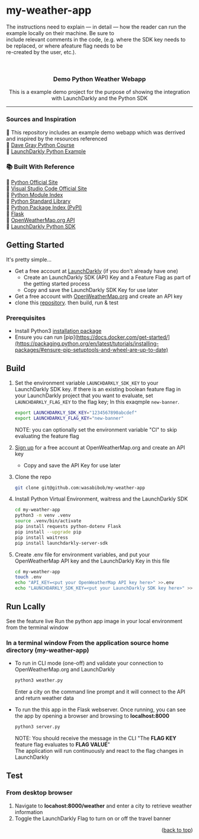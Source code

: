 # my-weather-app
The instructions need to explain — in detail — how the reader can run the example locally on their machine. Be sure to\
include relevant comments in the code, (e.g. where the SDK key needs to be replaced, or where afeature flag needs to be\
re-created by the user, etc.).

<a id="readme-top"></a>

<br />
<div align="center">
<h3 align="center">Demo Python Weather Webapp</h3>

  <p align="center">
    This is a example demo project for the purpose of showing the integration with LaunchDarkly and the Python SDK
    <br />
  </p>
</div>

---

### Sources and Inspiration
🚀 This repository includes an example demo webapp which was derrived and inspired by the resources referenced\
🔗 [Dave Gray Python Course](https://github.com/gitdagray/python-course/)\
🔗 [LaunchDarkly Python Example](https://github.com/launchdarkly/hello-python)

### 📚 Built With Reference
🔗 [Python Official Site](https://www.python.org/)\
🔗 [Visual Studio Code Official Site](https://code.visualstudio.com/)\
🔗 [Python Module Index](https://docs.python.org/3/py-modindex)\
🔗 [Python Standard Library](https://docs.python.org/3/library/ind)\
🔗 [Python Package Index (PyPI)](https://pypi.org/)\
🔗 [Flask](https://flask.palletsprojects.com/)\
🔗 [OpenWeatherMap.org API](https://openweathermap.org/)\
🔗 [LaunchDarkly Python SDK](https://docs.launchdarkly.com/sdk/server-side/python)

<!-- GETTING STARTED -->
## Getting Started

It's pretty simple... 
* Get a free account at [LaunchDarkly](https://docs.launchdarkly.com/home/getting-started) (if you don't already have one)
  * Create an LaunchDarkly SDK (API) Key and a Feature Flag as part of the getting started process
  * Copy and save the LaunchDarkly SDK Key for use later
* Get a free account with [OpenWeatherMap.org](https://openweathermap.org) and create an API key
* clone this [repository](https://github.com/wasabibob/my-weather-app). then build, run & test

### Prerequisites

* Install Python3 [installation package](https://www.python.org/downloads/)
* Ensure you can run [pip](https://docs.docker.com/get-started/](https://packaging.python.org/en/latest/tutorials/installing-packages/#ensure-pip-setuptools-and-wheel-are-up-to-date)

## Build

1. Set the environment variable `LAUNCHDARKLY_SDK_KEY` to your LaunchDarkly SDK key. If there is an existing boolean feature flag in your LaunchDarkly project that you want to evaluate, set `LAUNCHDARKLY_FLAG_KEY` to the flag key; In this exaqmple `new-banner`.
    ```bash
    export LAUNCHDARKLY_SDK_KEY="1234567890abcdef"
    export LAUNCHDARKLY_FLAG_KEY="new-banner"
    ```
    NOTE: you can optionally set the environment variable "CI" to skip evaluating the feature flag
    
1. [Sign up](https://openweathermap.org/appid#signup) for a free account at OpenWeatherMap.org and create an API key
   * Copy and save the API Key for use later

1.  Clone the repo
    ```bash
    git clone git@github.com:wasabibob/my-weather-app
    ```
    
1. Install Python Virtual Environment, waitress and the LaunchDarkly SDK
   ```bash
   cd my-weather-app
   python3 -m venv .venv
   source .venv/bin/activate
   pip install requests python-dotenv Flask
   pip install --upgrade pip
   pip install waitress
   pip install launchdarkly-server-sdk
   ```
   
1. Create .env file for environment variables, and put your OpenWeatherMap API key and the LaunchDarkly Key in this file
   ```bash
   cd my-weather-app
   touch .env
   echo "API_KEY=<put your OpenWeatherMap API key here>" >>.env
   echo "LAUNCHDARKLY_SDK_KEY=<put your LaunchDarkly SDK key here>" >>.env
   ```    
   
## Run Lcally
   See the feature live Run the python app image in your local environment from the terminal window
   
### In a terminal window From the application source home directory (my-weather-app)
* To run in CLI mode (one-off) and validate your connection to OpenWeatherMap.org and LaunchDarkly
   ```bash
   python3 weather.py
   ```
   Enter a city on the command line prompt and it will connect to the API and return weather data

* To run the this app in the Flask webserver. Once running, you can see the app by opening a browser and browsing to **localhost:8000**
   ```bash
   python3 server.py
   ```
   NOTE: You should receive the message in the CLI "The **FLAG KEY** feature flag evaluates to **FLAG VALUE**"\
         The application will run continuously and react to the flag changes in LaunchDarkly
## Test

### From desktop browser

1. Navigate to **locahost:8000/weather** and enter a city to retrieve weather information
2. Toggle the LaunchDarkly Flag to turn on or off the travel banner

<p align="right">(<a href="#readme-top">back to top</a>)</p>


